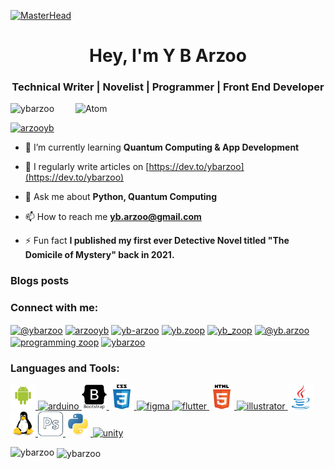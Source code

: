[![MasterHead](https://drive.google.com/file/d/1wI0XxiBFjEbkie-IUPXPp5RBbYwrRKg0/view?usp=sharing)](https://www.youtube.com/@programmingzoop3464)
<h1 align="center">Hey, I'm Y B Arzoo</h1>
<h3 align="center">Technical Writer | Novelist | Programmer | Front End Developer</h3>
<img align="right" alt = "Atom" width = "400" src="https://media.giphy.com/media/yQltwC4N8nzOE1WdDW/giphy-downsized-large.gif">

<p align="left"> <img src="https://komarev.com/ghpvc/?username=ybarzoo&label=Profile%20views&color=0e75b6&style=flat" alt="ybarzoo" /> </p>

<p align="left"> <a href="https://twitter.com/arzooyb" target="blank"><img src="https://img.shields.io/twitter/follow/arzooyb?logo=twitter&style=for-the-badge" alt="arzooyb" /></a> </p>

- 🌱 I’m currently learning **Quantum Computing & App Development**

- 📝 I regularly write articles on [https://dev.to/ybarzoo](https://dev.to/ybarzoo)

- 💬 Ask me about **Python, Quantum Computing**

- 📫 How to reach me **yb.arzoo@gmail.com**

- ⚡ Fun fact **I published my first ever Detective Novel titled "The Domicile of Mystery" back in 2021.**

### Blogs posts
<!-- BLOG-POST-LIST:START -->
<!-- BLOG-POST-LIST:END -->

<h3 align="left">Connect with me:</h3>
<p align="left">
<a href="https://dev.to/@ybarzoo" target="blank"><img align="center" src="https://raw.githubusercontent.com/rahuldkjain/github-profile-readme-generator/master/src/images/icons/Social/devto.svg" alt="@ybarzoo" height="30" width="40" /></a>
<a href="https://twitter.com/arzooyb" target="blank"><img align="center" src="https://raw.githubusercontent.com/rahuldkjain/github-profile-readme-generator/master/src/images/icons/Social/twitter.svg" alt="arzooyb" height="30" width="40" /></a>
<a href="https://linkedin.com/in/yb-arzoo" target="blank"><img align="center" src="https://raw.githubusercontent.com/rahuldkjain/github-profile-readme-generator/master/src/images/icons/Social/linked-in-alt.svg" alt="yb-arzoo" height="30" width="40" /></a>
<a href="https://fb.com/yb.zoop" target="blank"><img align="center" src="https://raw.githubusercontent.com/rahuldkjain/github-profile-readme-generator/master/src/images/icons/Social/facebook.svg" alt="yb.zoop" height="30" width="40" /></a>
<a href="https://instagram.com/yb_zoop" target="blank"><img align="center" src="https://raw.githubusercontent.com/rahuldkjain/github-profile-readme-generator/master/src/images/icons/Social/instagram.svg" alt="yb_zoop" height="30" width="40" /></a>
<a href="https://medium.com/@yb.arzoo" target="blank"><img align="center" src="https://raw.githubusercontent.com/rahuldkjain/github-profile-readme-generator/master/src/images/icons/Social/medium.svg" alt="@yb.arzoo" height="30" width="40" /></a>
<a href="https://www.youtube.com/c/programming zoop" target="blank"><img align="center" src="https://raw.githubusercontent.com/rahuldkjain/github-profile-readme-generator/master/src/images/icons/Social/youtube.svg" alt="programming zoop" height="30" width="40" /></a>
<a href="https://www.hackerrank.com/ybarzoo" target="blank"><img align="center" src="https://raw.githubusercontent.com/rahuldkjain/github-profile-readme-generator/master/src/images/icons/Social/hackerrank.svg" alt="ybarzoo" height="30" width="40" /></a>
</p>

<h3 align="left">Languages and Tools:</h3>
<p align="left"> <a href="https://developer.android.com" target="_blank" rel="noreferrer"> <img src="https://raw.githubusercontent.com/devicons/devicon/master/icons/android/android-original-wordmark.svg" alt="android" width="40" height="40"/> </a> <a href="https://www.arduino.cc/" target="_blank" rel="noreferrer"> <img src="https://cdn.worldvectorlogo.com/logos/arduino-1.svg" alt="arduino" width="40" height="40"/> </a> <a href="https://getbootstrap.com" target="_blank" rel="noreferrer"> <img src="https://raw.githubusercontent.com/devicons/devicon/master/icons/bootstrap/bootstrap-plain-wordmark.svg" alt="bootstrap" width="40" height="40"/> </a> <a href="https://www.w3schools.com/css/" target="_blank" rel="noreferrer"> <img src="https://raw.githubusercontent.com/devicons/devicon/master/icons/css3/css3-original-wordmark.svg" alt="css3" width="40" height="40"/> </a> <a href="https://www.figma.com/" target="_blank" rel="noreferrer"> <img src="https://www.vectorlogo.zone/logos/figma/figma-icon.svg" alt="figma" width="40" height="40"/> </a> <a href="https://flutter.dev" target="_blank" rel="noreferrer"> <img src="https://www.vectorlogo.zone/logos/flutterio/flutterio-icon.svg" alt="flutter" width="40" height="40"/> </a> <a href="https://www.w3.org/html/" target="_blank" rel="noreferrer"> <img src="https://raw.githubusercontent.com/devicons/devicon/master/icons/html5/html5-original-wordmark.svg" alt="html5" width="40" height="40"/> </a> <a href="https://www.adobe.com/in/products/illustrator.html" target="_blank" rel="noreferrer"> <img src="https://www.vectorlogo.zone/logos/adobe_illustrator/adobe_illustrator-icon.svg" alt="illustrator" width="40" height="40"/> </a> <a href="https://www.java.com" target="_blank" rel="noreferrer"> <img src="https://raw.githubusercontent.com/devicons/devicon/master/icons/java/java-original.svg" alt="java" width="40" height="40"/> </a> <a href="https://www.linux.org/" target="_blank" rel="noreferrer"> <img src="https://raw.githubusercontent.com/devicons/devicon/master/icons/linux/linux-original.svg" alt="linux" width="40" height="40"/> </a> <a href="https://www.photoshop.com/en" target="_blank" rel="noreferrer"> <img src="https://raw.githubusercontent.com/devicons/devicon/master/icons/photoshop/photoshop-line.svg" alt="photoshop" width="40" height="40"/> </a> <a href="https://www.python.org" target="_blank" rel="noreferrer"> <img src="https://raw.githubusercontent.com/devicons/devicon/master/icons/python/python-original.svg" alt="python" width="40" height="40"/> </a> <a href="https://unity.com/" target="_blank" rel="noreferrer"> <img src="https://www.vectorlogo.zone/logos/unity3d/unity3d-icon.svg" alt="unity" width="40" height="40"/> </a> </p>

<p><img align="left" src="https://github-readme-stats.vercel.app/api/top-langs?username=ybarzoo&show_icons=true&locale=en&layout=compact" alt="ybarzoo" /></p>

<p>&nbsp;<img align="center" src="https://github-readme-stats.vercel.app/api?username=ybarzoo&show_icons=true&locale=en" alt="ybarzoo" /></p>

